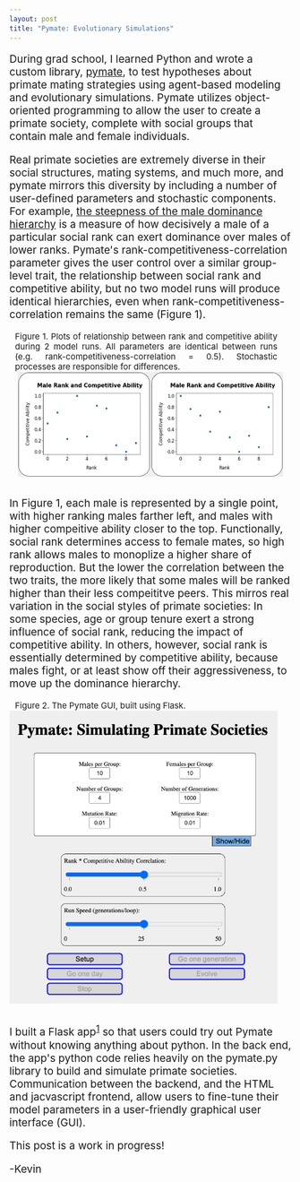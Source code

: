 ```yaml
---
layout: post
title: "Pymate: Evolutionary Simulations" 
---
```

<div>
<p style="text-align: left;font-size: calc(14px + 0.5vw);">
During grad school, I learned Python and wrote a custom library, <a href="https://github.com/kevinrosenfield/pymate/blob/master/pymate.py"  target="_blank" rel="noopener noreferrer">pymate</a>, to test hypotheses about primate mating strategies using agent-based modeling and evolutionary simulations. Pymate utilizes object-oriented programming to allow the user to create a primate society, complete with social groups that contain male and female individuals.
</p>

<p style="text-align: left;font-size: calc(14px + 0.5vw);">
Real primate societies are extremely diverse in their social structures, mating systems, and much more, and pymate mirrors this diversity by including a number of user-defined parameters and stochastic components. For example, <a href="https://onlinelibrary.wiley.com/doi/pdf/10.1002/ajp.22044?casa_token=h8NieiLkMLgAAAAA:8EZr53r3-3yBYGaDpkX-U1dYXIEFiOZ99sup9a83o9y-Wyjdt3F-mzGEC6MAatj1WxLihXyv1VCG"  target="_blank" rel="noopener noreferrer">the steepness of the male dominance hierarchy</a> is a measure of how decisively a male of a particular social rank can exert dominance over males of lower ranks. Pymate's rank-competitiveness-correlation parameter gives the user control over a similar group-level trait, the relationship between social rank and competitive ability, but no two model runs will produce identical hierarchies, even when rank-competitiveness-correlation remains the same (Figure 1).
</p>

<div style="display:flex;flex-direction:column;align-items:center;font-size: calc(10px + 0.5vw);">
  <div style="margin-left: 2%;margin-right: 5%;text-align:justify;">
  Figure 1. Plots of relationship between rank and competitive ability during 2 model runs. All parameters are identical between runs (e.g. rank-competitiveness-correlation = 0.5). Stochastic processes are responsible for differences.
  </div>
  <div style="display:flex;flex-direction:row;flex-wrap:wrap;justify-content:center;">
    <img src="/images/rankCompetitiveness_0.5a.png" alt="Image" width="47%" height=auto>
    <img src="/images/rankCompetitiveness_0.5b.png" alt="Image" width="47%" height=auto>
  </div>
</div>

<br>

<p style="text-align: left;font-size: calc(14px + 0.5vw);">
In Figure 1, each male is represented by a single point, with higher ranking males farther left, and males with higher compeitive ability closer to the top. Functionally, social rank determines access to female mates, so high rank allows males to monoplize a higher share of reproduction.  But the lower the correlation between the two traits, the more likely that some males will be ranked higher than their less compeititve peers. This mirros real variation in the social styles of primate societies: In some species, age or group tenure exert a strong influence of social rank, reducing the impact of competitive ability. In others, however, social rank is essentially determined by competitive ability, because males fight, or at least show off their aggressiveness, to move up the dominance hierarchy.</p>

<div style="display:flex;flex-direction:column;font-size: calc(10px + 0.5vw);">
  <div style="margin-left: 2%;margin-right: 5%;align-self:start;">
  Figure 2. The Pymate GUI, built using Flask.
  </div>
  <img src="/images/pymate_app.png" alt="Image" width="95%" height=auto>
</div>

<br> 

<p style="text-align: left;font-size: calc(14px + 0.5vw);">
I built a Flask app<sup><a href="https://pythonbasics.org/what-is-flask-python/">1<a></sup> so that users could try out Pymate without knowing anything about python. In the back end, the app's python code relies heavily on the pymate.py library to build and simulate primate societies. Communication between the backend, and the HTML and jacvascript frontend, allow users to fine-tune their model parameters in a user-friendly graphical user interface (GUI).
</p>

<p style="text-align: left;font-size: calc(14px + 0.5vw);">
This post is a work in progress!
</p>

<p style="text-align: left;font-size: calc(14px + 0.5vw);">
-Kevin
</p>

</div>
